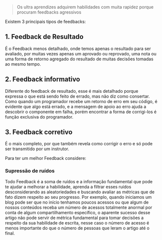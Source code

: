 > Os ultra aprendizes adquirem habilidades com muita rapidez porque procuram feedbacks agressivos

Existem 3 principais tipos de feedbacks:
## 1. Feedback de Resultado
É o Feedback menos detalhado, onde temos apenas o resultado para ser avaliado, por muitas vezes apenas um aprovado ou reprovado, uma nota ou uma forma de retorno agregado do resultado de muitas decisões tomadas ao mesmo tempo.
## 2. Feedback informativo
Diferente do feedback de resultado, esse é mais detalhado porque expressa o que está sendo feito de errado, mas não diz como consertar. Como quando um programador recebe um retorno de erro em seu código, é evidente que algo está errado, e a mensagem de apoio ao erro ajuda a descobrir o componente em falha, porém encontrar a forma de corrigi-los é função exclusiva do programador.
## 3. Feedback corretivo
É o mais completo, por que também revela como corrigir o erro e só pode ser transmitido por um instrutor.

Para ter um melhor Feedback considere:
### Supressão de ruídos
Todo Feedback é a soma de ruídos e a informação fundamental que pode te ajudar a melhorar a habilidade, aprenda a filtrar esses ruídos desconsiderando as aleatoriedades e buscando avaliar as métricas que de fato dizem respeito ao seu progresso.
Por exemplo, quando iniciamos um blog pode ser que no início tenhamos poucos acessos ou que algum de nossos conteúdos receba um número de acessos totalmente anormal por conta de algum compartilhamento específico, o aparente sucesso desse artigo não pode servir de métrica fundamental para tomar decisões a respeito da sua habilidade de escrita, nesse caso o número de acesso é menos importante do que o número de pessoas que leram o artigo até o final.